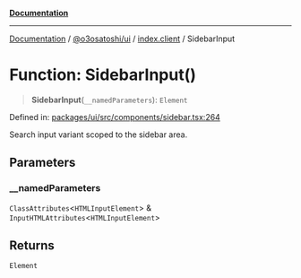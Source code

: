 [**Documentation**](../../../../README.md)

***

[Documentation](../../../../README.md) / [@o3osatoshi/ui](../../README.md) / [index.client](../README.md) / SidebarInput

# Function: SidebarInput()

> **SidebarInput**(`__namedParameters`): `Element`

Defined in: [packages/ui/src/components/sidebar.tsx:264](https://github.com/o3osatoshi/experiment/blob/04dfa58df6e48824a200a24d77afef7ce464e1ae/packages/ui/src/components/sidebar.tsx#L264)

Search input variant scoped to the sidebar area.

## Parameters

### \_\_namedParameters

`ClassAttributes`\<`HTMLInputElement`\> & `InputHTMLAttributes`\<`HTMLInputElement`\>

## Returns

`Element`
